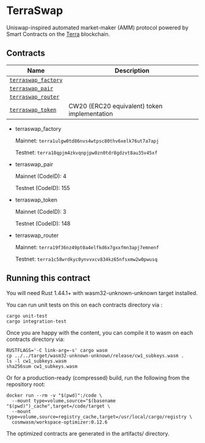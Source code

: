 # TerraSwap

Uniswap-inspired automated market-maker (AMM) protocol powered by Smart Contracts on the [Terra](https://terra.money) blockchain.

## Contracts

| Name                                               | Description                                  |
| -------------------------------------------------- | -------------------------------------------- |
| [`terraswap_factory`](contracts/terraswap_factory) |                                              |
| [`terraswap_pair`](contracts/terraswap_pair)       |                                              |
| [`terraswap_router`](contracts/terraswap_router)   |                                              |
| [`terraswap_token`](contracts/terraswap_token)     | CW20 (ERC20 equivalent) token implementation |

* terraswap_factory

   Mainnet: `terra1ulgw0td86nvs4wtpsc80thv6xelk76ut7a7apj`

   Testnet: `terra18qpjm4zkvqnpjpw0zn0tdr8gdzvt8au35v45xf`

* terraswap_pair

   Mainnet (CodeID): 4

   Testnet (CodeID): 155

* terraswap_token

   Mainnet (CodeID): 3

   Testnet (CodeID): 148

* terraswap_router

   Mainnet: `terra19f36nz49pt0a4elfkd6x7gxxfmn3apj7emnenf`

   Testnet: `terra1c58wrdkyc0ynvvxcv834kz65nfsxmw2w0pwusq`

## Running this contract

You will need Rust 1.44.1+ with wasm32-unknown-unknown target installed.

You can run unit tests on this on each contracts directory via :

```
cargo unit-test
cargo integration-test
```

Once you are happy with the content, you can compile it to wasm on each contracts directory via:

```
RUSTFLAGS='-C link-arg=-s' cargo wasm
cp ../../target/wasm32-unknown-unknown/release/cw1_subkeys.wasm .
ls -l cw1_subkeys.wasm
sha256sum cw1_subkeys.wasm
```

Or for a production-ready (compressed) build, run the following from the repository root:

```
docker run --rm -v "$(pwd)":/code \
  --mount type=volume,source="$(basename "$(pwd)")_cache",target=/code/target \
  --mount type=volume,source=registry_cache,target=/usr/local/cargo/registry \
  cosmwasm/workspace-optimizer:0.12.6
```

The optimized contracts are generated in the artifacts/ directory.
